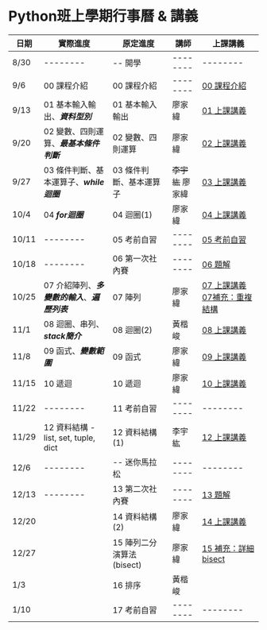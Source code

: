 #    Python班上學期行事曆 & 講義


| 日期  |實際進度     | 原定進度                    | 講師     | 上課講義                                                 |
| ----- | --- | ----------------------- | -------- | -------------------------------------------------------- |
| 8/30  | --------      |-- 開學                  | -------- | --------                             |
| 9/6   |00 課程介紹| 00 課程介紹       | -------- | [00 課程介紹](https://hackmd.io/@Alvin70812/SkkTZ-vh0#/) |
| 9/13  |01 基本輸入輸出、***資料型別***| 01 基本輸入輸出| 廖家緯   | [01 上課講義](https://hackmd.io/@ts-boring/SJmXLqthR)    |
| 9/20  |02 變數、四則運算、***最基本條件判斷***|02 變數、四則運算|廖家緯| [02 上課講義](https://hackmd.io/@ts-boring/H1aAdHBT0)|
| 9/27  |03 條件判斷、基本運算子、***while迴圈***   | 03 條件判斷、基本運算子 | ~~李宇紘~~ 廖家緯   |  [03 上課講義](https://hackmd.io/@hihi-ihih/HJkiuGh6C#/) |
| 10/4  |04 ***for迴圈***| 04 迴圈(1) | 廖家緯 |  [04 上課講義](https://hackmd.io/@ts-boring/HJhlzG30C)|
| 10/11 |--------| 05 考前自習             | -------- |[05 考前自習](https://hackmd.io/@ts-boring/Byt4UGLJJg)|
| 10/18 |--------| 06 第一次社內賽         | -------- | [06 題解](https://hackmd.io/@Alvin70812/SyuUAYJl1g)  |
| 10/25 |07 介紹陣列、***多變數的輸入***、***遍歷列表***| 07 陣列 | 廖家緯 |[07 上課講義](https://hackmd.io/@ts-boring/S1fIOlOxke)          [07補充：重複結構](https://hackmd.io/@ts-boring/BJF9VN_lkl)|
| 11/1  | 08 迴圈、串列、***stack簡介***    | 08 迴圈(2)| 黃楷峻|[08 上課講義](https://hackmd.io/@Alvin70812/HJ0jHyg-Jl#/)|
| 11/8  | 09 函式、***變數範圍*** | 09 函式                 | 廖家緯   |[09 上課講義](https://hackmd.io/@ts-boring/B1X2LDqZ1x)|
| 11/15 | 10 遞迴 | 10 遞迴                 | 廖家緯   |    [10 上課講義](https://hackmd.io/@ts-boring/SJIur3mGye)                                                      |
| 11/22 |--------| 11 考前自習             | -------- | --------                                                 |
| 11/29 |   12 資料結構 - list, set, tuple, dict  | 12 資料結構(1)          | 李宇紘   |  [12 上課講義](https://hackmd.io/@hihi-ihih/rJulQalX1l)                                                        |
| 12/6  |--------| -- 迷你馬拉松           | -------- | --------                                                 |
| 12/13 |--------| 13 第二次社內賽         | -------- |[13 題解](https://hackmd.io/@Alvin70812/SyU-b3Tmkg)|
| 12/20 |     | 14 資料結構(2)          | 廖家緯   |[14 上課講義](https://hackmd.io/s_e8khb1T1awp9lMG9C-iA?both)|
| 12/27 |     | 15 陣列二分演算法(bisect) | 廖家緯   |              [15 補充：詳細bisect](https://hackmd.io/@ts-boring/HJXs545zyl)|
| 1/3   |     | 16 排序                 | 黃楷峻   |                                                          |
| 1/10  |     | 17 考前自習             | -------- |  --------   |
